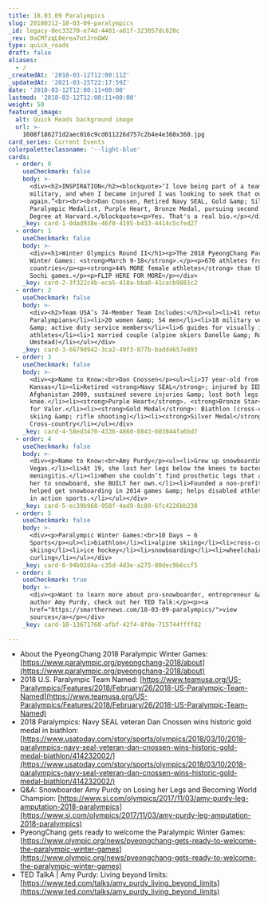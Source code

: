 ```yaml
---
title: 18.03.09 Paralympics
slug: 20180312-18-03-09-paralympics
_id: legacy-0ec33270-e74d-4481-a81f-323057dc820c
_rev: 0aCMfzqL0erea7otJrnGWV
type: quick_reads
draft: false
aliases:
  - /
_createdAt: '2018-03-12T12:00:11Z'
_updatedAt: '2021-03-25T22:17:59Z'
date: '2018-03-12T12:00:11+00:00'
lastmod: '2018-03-12T12:00:11+00:00'
weight: 50
featured_image:
  alt: Quick Reads background image
  url: >-
    1608f186271d2aec016c9cd011226d757c2b4e4e360x360.jpg
card_series: Current Events
colorpaletteclassname: '--light-blue'
cards:
  - order: 0
    useCheckmark: false
    body: >-
      <div><h2>INSPIRATION</h2><blockquote>‘I love being part of a team in the
      military, and when I became injured I was looking to seek that out
      again.”<br><br><br>Dan Cnossen, Retired Navy SEAL, Gold &amp; Silver
      Paralympic Medalist, Purple Heart, Bronze Medal, pursuing second Master's
      Degree at Harvard.</blockquote><p>Yes. That's a real bio.</p></div>
    _key: card-1-0dad938e-46f0-4195-b433-4414c5cfed27
  - order: 1
    useCheckmark: false
    body: >-
      <div><h1>Winter Olympics Round II</h1><p>The 2018 PyeongChang Paralympic
      Winter Games: <strong>March 9-18</strong>.</p><p>670 athletes from 46
      countries</p><p><strong>44% MORE female athletes</strong> than the 2014
      Sochi games.</p><p>FLIP HERE FOR MORE</p></div>
    _key: card-2-3f322c4b-eca5-418a-bba0-41cacb9881c2
  - order: 2
    useCheckmark: false
    body: >-
      <div><h2>Team USA’s 74-Member Team Includes:</h2><ul><li>41 returning
      Paralympians</li><li>20 women &amp; 54 men</li><li>18 military veterans
      &amp; active duty service members</li><li>6 guides for visually impaired
      athletes</li><li>1 married couple (alpine skiers Danelle &amp; Rob
      Umstead)</li></ul></div>
    _key: card-3-6679d942-3ca2-49f3-877b-badd4657e893
  - order: 3
    useCheckmark: false
    body: >-
      <div><p>Name to Know:<br>Dan Cnossen</p><ul><li>37 year-old from Topeka,
      Kansas</li><li>Retired <strong>Navy SEAL</strong>; injured by IED in
      Afghanistan 2009, sustained severe injuries &amp; lost both legs above the
      knee.</li><li><strong>Purple Heart</strong>. <strong>Bronze Star</strong>
      for Valor.</li><li><strong>Gold Medal</strong>: Biathlon (cross-country
      skiing &amp; rifle shooting)</li><li><strong>Silver Medal</strong>:
      Cross-country</li></ul></div>
    _key: card-4-58ed3470-4336-4860-8843-603844fa6bd7
  - order: 4
    useCheckmark: false
    body: >-
      <div><p>Name to Know:<br>Amy Purdy</p><ul><li>Grew up snowboarding in
      Vegas.</li><li>At 19, she lost her legs below the knees to bacterial
      meningitis.</li><li>When she couldn’t find prosthetic legs that allowed
      her to snowboard, she BUILT her own.</li><li>Founded a non-profit that
      helped get snowboarding in 2014 games &amp; helps disabled athletes engage
      in action sports.</li></ul></div>
    _key: card-5-ec39b968-958f-4ad9-8c89-6fc4226bb238
  - order: 5
    useCheckmark: false
    body: >-
      <div><p>Paralympic Winter Games:<br>10 Days ~ 6
      Sports</p><ul><li>biathlon</li><li>alpine skiing</li><li>cross-country
      skiing</li><li>ice hockey</li><li>snowboarding</li><li>wheelchair
      curling</li></ul></div>
    _key: card-6-94b02d4a-c35d-4d3e-a275-80dec9b6ccf5
  - order: 6
    useCheckmark: true
    body: >-
      <div><p>Want to learn more about pro-snowboarder, entrepreneur &amp;
      author Amy Purdy, check out her TED Talk:</p><p><a
      href="https://smarthernews.com/18-03-09-paralympics/">view
      sources</a></p></div>
    _key: card-10-13671768-afbf-42f4-8f0e-715744ffff02

---
```

* About the PyeongChang 2018 Paralympic Winter Games: [https://www.paralympic.org/pyeongchang-2018/about](https://www.paralympic.org/pyeongchang-2018/about)
* 2018 U.S. Paralympic Team Named: [https://www.teamusa.org/US-Paralympics/Features/2018/February/26/2018-US-Paralympic-Team-Named](https://www.teamusa.org/US-Paralympics/Features/2018/February/26/2018-US-Paralympic-Team-Named)
* 2018 Paralympics: Navy SEAL veteran Dan Cnossen wins historic gold medal in biathlon: [https://www.usatoday.com/story/sports/olympics/2018/03/10/2018-paralympics-navy-seal-veteran-dan-cnossen-wins-historic-gold-medal-biathlon/414232002/](https://www.usatoday.com/story/sports/olympics/2018/03/10/2018-paralympics-navy-seal-veteran-dan-cnossen-wins-historic-gold-medal-biathlon/414232002/)
* Q&A: Snowboarder Amy Purdy on Losing her Legs and Becoming World Champion: [https://www.si.com/olympics/2017/11/03/amy-purdy-leg-amputation-2018-paralympics](https://www.si.com/olympics/2017/11/03/amy-purdy-leg-amputation-2018-paralympics)
* PyeongChang gets ready to welcome the Paralympic Winter Games: [https://www.olympic.org/news/pyeongchang-gets-ready-to-welcome-the-paralympic-winter-games](https://www.olympic.org/news/pyeongchang-gets-ready-to-welcome-the-paralympic-winter-games)
* TED TalkA | Amy Purdy: Living beyond limits: [https://www.ted.com/talks/amy_purdy_living_beyond_limits](https://www.ted.com/talks/amy_purdy_living_beyond_limits)